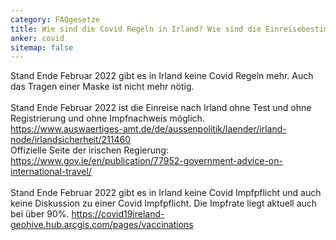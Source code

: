 ```yaml
---
category: FAQgesetze
title: Wie sind die Covid Regeln in Irland? Wie sind die Einreisebestimmungen? Gibt es eine Covid Impfpflicht?
anker: covid
sitemap: false
---
```


Stand Ende Februar 2022 gibt es in Irland keine Covid Regeln mehr. Auch das Tragen einer Maske ist nicht mehr nötig.
<br><br>
Stand Ende Februar 2022 ist die Einreise nach Irland ohne Test und ohne Registrierung und ohne Impfnachweis möglich.
<br>
<a href="https://www.auswaertiges-amt.de/de/aussenpolitik/laender/irland-node/irlandsicherheit/211460">https://www.auswaertiges-amt.de/de/aussenpolitik/laender/irland-node/irlandsicherheit/211460</a>
<br>
Offizielle Seite der irischen Regierung: <a href="https://www.gov.ie/en/publication/77952-government-advice-on-international-travel/">https://www.gov.ie/en/publication/77952-government-advice-on-international-travel/</a>
<br><br>
Stand Ende Februar 2022 gibt es in Irland keine Covid Impfpflicht und auch keine Diskussion zu einer Covid Impfpflicht. Die Impfrate liegt aktuell auch bei über 90%. <a href="https://covid19ireland-geohive.hub.arcgis.com/pages/vaccinations">https://covid19ireland-geohive.hub.arcgis.com/pages/vaccinations</a>
